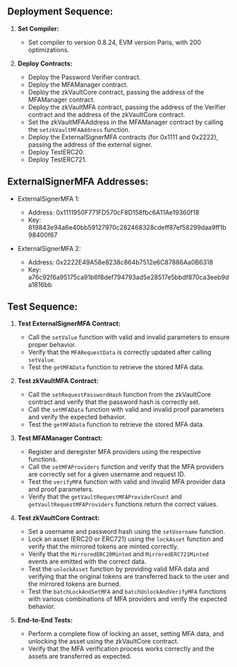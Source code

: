 ## Deployment Sequence:

1. **Set Compiler:**
   - Set compiler to version 0.8.24, EVM version Paris, with 200 optimizations.

2. **Deploy Contracts:**
   - Deploy the Password Verifier contract.
   - Deploy the MFAManager contract.
   - Deploy the zkVaultCore contract, passing the address of the MFAManager contract.
   - Deploy the zkVaultMFA contract, passing the address of the Verifier contract and the address of the zkVaultCore contract.
   - Set the zkVaultMFAAddress in the MFAManager contract by calling the `setzkVaultMFAAddress` function.
   - Deploy the ExternalSignerMFA contracts (for 0x1111 and 0x2222), passing the address of the external signer.
   - Deploy TestERC20.
   - Deploy TestERC721.

## ExternalSignerMFA Addresses:

- ExternalSignerMFA 1:
  - Address: 0x1111950F771FD570cF8D158fbc6A11Ae19360f18
  - Key: 819843e94a6e40bb59127970c282468328cdeff87ef58299daa9ff1b98400f67

- ExternalSignerMFA 2:
  - Address: 0x2222E49A58e8238c864b7512e6C87886Aa0B6318
  - Key: a76c92f6a95175ca91b6f8def794793ad5e28517e5bbdf870ca3eeb9da1816bb

## Test Sequence:

1. **Test ExternalSignerMFA Contract:**
   - Call the `setValue` function with valid and invalid parameters to ensure proper behavior.
   - Verify that the `MFARequestData` is correctly updated after calling `setValue`.
   - Test the `getMFAData` function to retrieve the stored MFA data.

2. **Test zkVaultMFA Contract:**
   - Call the `setRequestPasswordHash` function from the zkVaultCore contract and verify that the password hash is correctly set.
   - Call the `setMFAData` function with valid and invalid proof parameters and verify the expected behavior.
   - Test the `getMFAData` function to retrieve the stored MFA data.

3. **Test MFAManager Contract:**
   - Register and deregister MFA providers using the respective functions.
   - Call the `setMFAProviders` function and verify that the MFA providers are correctly set for a given username and request ID.
   - Test the `verifyMFA` function with valid and invalid MFA provider data and proof parameters.
   - Verify that the `getVaultRequestMFAProviderCount` and `getVaultRequestMFAProviders` functions return the correct values.

4. **Test zkVaultCore Contract:**
   - Set a username and password hash using the `setUsername` function.
   - Lock an asset (ERC20 or ERC721) using the `lockAsset` function and verify that the mirrored tokens are minted correctly.
   - Verify that the `MirroredERC20Minted` and `MirroredERC721Minted` events are emitted with the correct data.
   - Test the `unlockAsset` function by providing valid MFA data and verifying that the original tokens are transferred back to the user and the mirrored tokens are burned.
   - Test the `batchLockAndSetMFA` and `batchUnlockAndVerifyMFA` functions with various combinations of MFA providers and verify the expected behavior.

5. **End-to-End Tests:**
   - Perform a complete flow of locking an asset, setting MFA data, and unlocking the asset using the zkVaultCore contract.
   - Verify that the MFA verification process works correctly and the assets are transferred as expected.